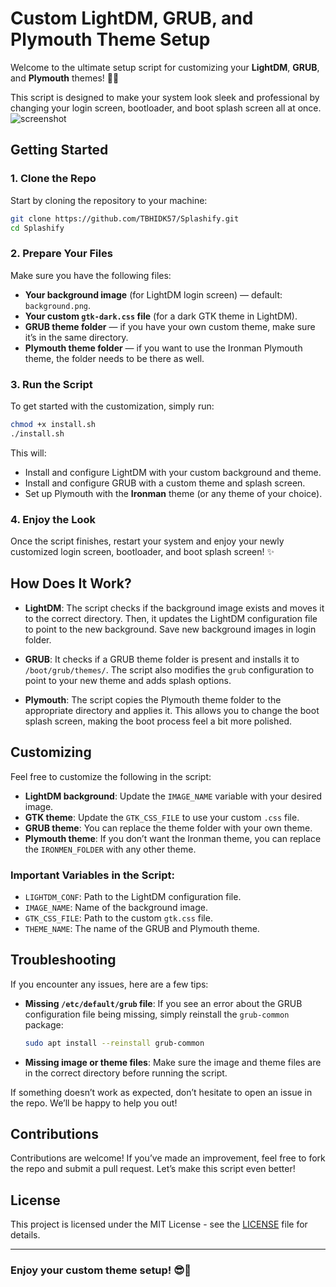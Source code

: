# Custom LightDM, GRUB, and Plymouth Theme Setup

Welcome to the ultimate setup script for customizing your **LightDM**, **GRUB**, and **Plymouth** themes! 🎨🚀

This script is designed to make your system look sleek and professional by changing your login screen, bootloader, and boot splash screen all at once.
![screenshot](https://github.com/user-attachments/assets/7455fcd6-3089-4b36-81e5-ddc28a4a5c56)


## Getting Started

### 1. Clone the Repo

Start by cloning the repository to your machine:

```bash
git clone https://github.com/TBHIDK57/Splashify.git
cd Splashify
```

### 2. Prepare Your Files

Make sure you have the following files:

- **Your background image** (for LightDM login screen) — default: `background.png`.
- **Your custom `gtk-dark.css` file** (for a dark GTK theme in LightDM).
- **GRUB theme folder** — if you have your own custom theme, make sure it’s in the same directory.
- **Plymouth theme folder** — if you want to use the Ironman Plymouth theme, the folder needs to be there as well.

### 3. Run the Script

To get started with the customization, simply run:

```bash
chmod +x install.sh
./install.sh
```

This will:
- Install and configure LightDM with your custom background and theme.
- Install and configure GRUB with a custom theme and splash screen.
- Set up Plymouth with the **Ironman** theme (or any theme of your choice).

### 4. Enjoy the Look

Once the script finishes, restart your system and enjoy your newly customized login screen, bootloader, and boot splash screen! ✨

## How Does It Work?

- **LightDM**: 
   The script checks if the background image exists and moves it to the correct directory. Then, it updates the LightDM configuration file to point to the new background. Save new background images in login folder.
   
- **GRUB**: 
   It checks if a GRUB theme folder is present and installs it to `/boot/grub/themes/`. The script also modifies the `grub` configuration to point to your new theme and adds splash options.

- **Plymouth**: 
   The script copies the Plymouth theme folder to the appropriate directory and applies it. This allows you to change the boot splash screen, making the boot process feel a bit more polished.

## Customizing

Feel free to customize the following in the script:
- **LightDM background**: Update the `IMAGE_NAME` variable with your desired image.
- **GTK theme**: Update the `GTK_CSS_FILE` to use your custom `.css` file.
- **GRUB theme**: You can replace the theme folder with your own theme.
- **Plymouth theme**: If you don’t want the Ironman theme, you can replace the `IRONMEN_FOLDER` with any other theme.

### Important Variables in the Script:

- `LIGHTDM_CONF`: Path to the LightDM configuration file.
- `IMAGE_NAME`: Name of the background image.
- `GTK_CSS_FILE`: Path to the custom `gtk.css` file.
- `THEME_NAME`: The name of the GRUB and Plymouth theme.

## Troubleshooting

If you encounter any issues, here are a few tips:

- **Missing `/etc/default/grub` file**:
  If you see an error about the GRUB configuration file being missing, simply reinstall the `grub-common` package:
  
  ```bash
  sudo apt install --reinstall grub-common
  ```

- **Missing image or theme files**:
  Make sure the image and theme files are in the correct directory before running the script.

If something doesn’t work as expected, don’t hesitate to open an issue in the repo. We’ll be happy to help you out!

## Contributions

Contributions are welcome! If you’ve made an improvement, feel free to fork the repo and submit a pull request. Let’s make this script even better!

## License

This project is licensed under the MIT License - see the [LICENSE](LICENSE) file for details.

---

### Enjoy your custom theme setup! 😎🎨
